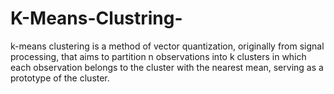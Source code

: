 # K-Means-Clustring-
k-means clustering is a method of vector quantization, originally from signal processing, that aims to partition n observations into k clusters in which each observation belongs to the cluster with the nearest mean, serving as a prototype of the cluster.
